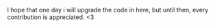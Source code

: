 I hope that one day i will upgrade the code in here, but until then, every contribution is appreciated. <3
